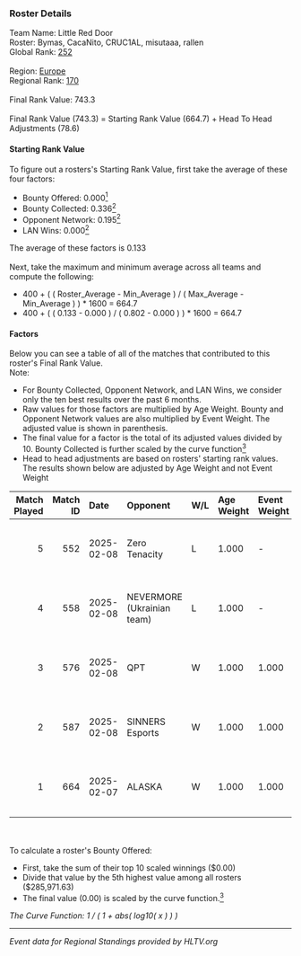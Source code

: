 ### Roster Details<br />
Team Name: Little Red Door<br />
Roster: Bymas, CacaNito, CRUC1AL, misutaaa, rallen<br />
Global Rank: [252](../../standings_global_2025_02_28.md)<br />
<br />
Region: [Europe]( ../../standings_europe_2025_02_28.md)<br />
Regional Rank: [170]( ../../standings_europe_2025_02_28.md)<br />
<br />
Final Rank Value:  743.3<br />
<br />
Final Rank Value (743.3) = Starting Rank Value (664.7) + Head To Head Adjustments (78.6)<br />

#### Starting Rank Value<br />
To figure out a rosters's Starting Rank Value, first take the average of these four factors:<br />
- Bounty Offered: 0.000[<sup>1</sup>](#table2)
- Bounty Collected: 0.336[<sup>2</sup>](#table1)
- Opponent Network: 0.195[<sup>2</sup>](#table1)
- LAN Wins: 0.000[<sup>2</sup>](#table1)

The average of these factors is 0.133<br />
<br />
Next, take the maximum and minimum average across all teams and compute the following:<br />
- 400 + ( ( Roster_Average - Min_Average ) / ( Max_Average - Min_Average ) ) * 1600 = 664.7
- 400 + ( ( 0.133 - 0.000 ) / ( 0.802 - 0.000 ) ) * 1600 = 664.7


#### Factors<br />
Below you can see a table of all of the matches that contributed to this roster's Final Rank Value.<br />
Note:<br />

- For Bounty Collected, Opponent Network, and LAN Wins, we consider only the ten best results over the past 6 months.
- Raw values for those factors are multiplied by Age Weight. Bounty and Opponent Network values are also multiplied by Event Weight. The adjusted value is shown in parenthesis.
- The final value for a factor is the total of its adjusted values divided by 10. Bounty Collected is further scaled by the curve function[<sup>3</sup>](#curveFunction)
- Head to head adjustments are based on rosters' starting rank values. The results shown below are adjusted by Age Weight and not Event Weight
<span id="table1"></span><br />


| Match Played | Match ID | Date       | Opponent                   | W/L | Age Weight | Event Weight | Bounty Collected | Opponent Network | LAN Wins  | H2H Adj. | Roster                                     |
| -: | -: | :- | :- | :- | :- | :- | :- | :- | :- | -: | :- |
|            5 |      552 | 2025-02-08 | Zero Tenacity              | L   | 1.000      | -            | -                | -                | -         |    -3.35 | Bymas, CacaNito, CRUC1AL, misutaaa, rallen |
|            4 |      558 | 2025-02-08 | NEVERMORE (Ukrainian team) | L   | 1.000      | -            | -                | -                | -         |    -5.95 | Bymas, CacaNito, CRUC1AL, misutaaa, rallen |
|            3 |      576 | 2025-02-08 | QPT                        | W   | 1.000      | 1.000        | 0.036 (0.036)    | 0.376 (0.376)    | 0 (0.000) |    30.02 | Bymas, CacaNito, CRUC1AL, misutaaa, rallen |
|            2 |      587 | 2025-02-08 | SINNERS Esports            | W   | 1.000      | 1.000        | 0.033 (0.033)    | 0.633 (0.633)    | 0 (0.000) |    29.30 | Bymas, CacaNito, CRUC1AL, misutaaa, rallen |
|            1 |      664 | 2025-02-07 | ALASKA                     | W   | 1.000      | 1.000        | 0.036 (0.036)    | 0.940 (0.940)    | 0 (0.000) |    28.54 | Bymas, CacaNito, CRUC1AL, misutaaa, rallen |

<br />
<span id="table2"></span><br />
To calculate a roster's Bounty Offered:<br />

- First, take the sum of their top 10 scaled winnings ($0.00)
- Divide that value by the 5th highest value among all rosters ($285,971.63)
- The final value (0.00) is scaled by the curve function.[<sup>3</sup>](#curveFunction)

<span id="curveFunction"></span>_The Curve Function: 1 / ( 1 + abs( log10( x ) ) )_<br />

---
_Event data for Regional Standings provided by HLTV.org_<br />
